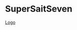 # SuperSaitSeven

[Logo](https://www.google.ru/url?sa=i&url=http%3A%2F%2Fotzovik.com%2Freview_1863075.html&psig=AOvVaw0OLZYL4PFL_Jk6Nl46B3O6&ust=1654351836402000&source=images&cd=vfe&ved=0CAwQjRxqFwoTCIjk-_66kfgCFQAAAAAdAAAAABAD)
